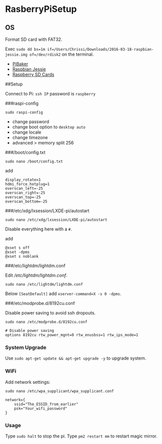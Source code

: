 # RasberryPiSetup

## OS

Format SD card with FAT32. 

Exec `sudo dd bs=1m if=/Users/Chrissi/Downloads/2016-03-18-raspbian-jessie.img of=/dev/rdisk2` on the terminal. 

- [PiBaker](http://www.tweaking4all.com/hardware/raspberry-pi/macosx-apple-pi-baker/)
- [Raspbian Jessie](https://www.raspberrypi.org/downloads/raspbian/)
- [Raspberry SD Cards](https://www.raspberrypi.org/documentation/installation/sd-cards.md)

##Setup

Connect to Pi: `ssh IP` password is `raspberry`

###raspi-config

`sudo raspi-config`

- change password
- change boot option to `desktop auto`
- change locale
- change timezone
- advanced > memory split 256

###/boot/config.txt

`sudo nano /boot/config.txt` 

add 
```
display_rotate=1
hdmi_force_hotplug=1
overscan_left=-25
overscan_right=-25
overscan_top=-25
overscan_bottom=-25
```

###/etc/xdg/lxsession/LXDE-pi/autostart

`sudo nano /etc/xdg/lxsession/LXDE-pi/autostart`

Disable everything here with a `#`.

add
```
@xset s off
@xset -dpms
@xset s noblank
```

###/etc/lightdm/lightdm.conf

Edit _/etc/lightdm/lightdm.conf_.

`sudo nano /etc/lightdm/lightdm.conf`

Below `[SeatDefault]` add `xserver-command=X -s 0 -dpms`.

###/etc/modprobe.d/8192cu.conf

Disable power saving to avoid ssh dropouts.

`sudo nano /etc/modprobe.d/8192cu.conf`

```
# Disable power saving 
options 8192cu rtw_power_mgnt=0 rtw_enusbss=1 rtw_ips_mode=1
```

### System Upgrade

Use `sudo apt-get update && apt-get upgrade -y` to upgrade system.

### WiFi

Add network settings: 

`sudo nano /etc/wpa_supplicant/wpa_supplicant.conf`

```shell
network={
    ssid="The_ESSID_from_earlier"
    psk="Your_wifi_password"
}
```

### Usage

Type `sudo halt` to stop the pi.
Type `pm2 restart mm` to restart magic mirror.
